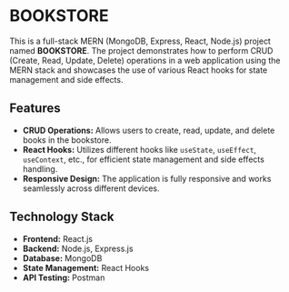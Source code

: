 # BOOKSTORE

This is a full-stack MERN (MongoDB, Express, React, Node.js) project named **BOOKSTORE**. The project demonstrates how to perform CRUD (Create, Read, Update, Delete) operations in a web application using the MERN stack and showcases the use of various React hooks for state management and side effects.

## Features

- **CRUD Operations:** Allows users to create, read, update, and delete books in the bookstore.
- **React Hooks:** Utilizes different hooks like `useState`, `useEffect`, `useContext`, etc., for efficient state management and side effects handling.
- **Responsive Design:** The application is fully responsive and works seamlessly across different devices.

## Technology Stack

- **Frontend:** React.js
- **Backend:** Node.js, Express.js
- **Database:** MongoDB
- **State Management:** React Hooks
- **API Testing:** Postman 